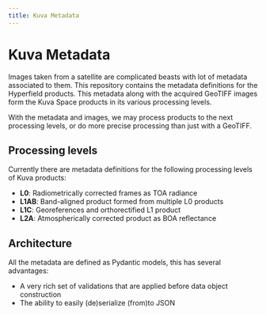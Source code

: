 ```yaml
---
title: Kuva Metadata
---
```


# Kuva Metadata

Images taken from a satellite are complicated beasts with lot of metadata associated
to them. This repository contains the metadata definitions for the Hyperfield products. 
This metadata along with the acquired GeoTIFF images form the Kuva Space products in its 
various processing levels.

With the metadata and images, we may process products to the 
next processing levels, or do more precise processing than just with a GeoTIFF. 

## Processing levels

Currently there are metadata definitions for the following processing levels of Kuva products:

- **L0**: Radiometrically corrected frames as TOA radiance
- **L1AB**: Band-aligned product formed from multiple L0 products
- **L1C**: Georeferences and orthorectified L1 product
- **L2A**: Atmospherically corrected product as BOA reflectance

## Architecture

All the metadata are defined as Pydantic models, this has several advantages:

- A very rich set of validations that are applied before data object construction
- The ability to easily (de)serialize (from)to JSON
